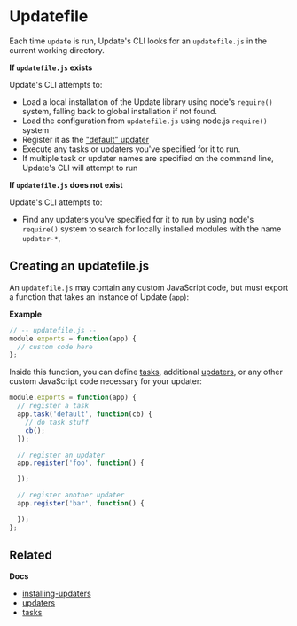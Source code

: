 # Updatefile

Each time `update` is run, Update's CLI looks for an `updatefile.js` in the current working directory.

**If `updatefile.js` exists**

Update's CLI attempts to:

* Load a local installation of the Update library using node's `require()` system, falling back to global installation if not found.
* Load the configuration from `updatefile.js` using node.js `require()` system
* Register it as the ["default" updater](updaters.md#default-updater)
* Execute any tasks or updaters you've specified for it to run.
* If multiple task or updater names are specified on the command line, Update's CLI will attempt to run

**If `updatefile.js` does not exist**

Update's CLI attempts to:

* Find any updaters you've specified for it to run by using node's `require()` system to search for locally installed modules with the name `updater-*`,

## Creating an updatefile.js

An `updatefile.js` may contain any custom JavaScript code, but must export a function that takes an instance of Update (`app`):

**Example**

```js
// -- updatefile.js --
module.exports = function(app) {
  // custom code here
};
```

Inside this function, you can define [tasks](tasks.md), additional [updaters](updaters.md), or any other custom JavaScript code necessary for your updater:

```js
module.exports = function(app) {
  // register a task
  app.task('default', function(cb) {
    // do task stuff
    cb();
  });

  // register an updater
  app.register('foo', function() {

  });

  // register another updater
  app.register('bar', function() {

  });
};
```

## Related

**Docs**

* [installing-updaters](installing-updaters.md)
* [updaters](updaters.md)
* [tasks](tasks.md)
